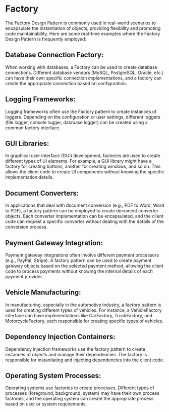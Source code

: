 
# Factory

The Factory Design Pattern is commonly used in real-world scenarios to encapsulate the instantiation of objects, providing flexibility and promoting code maintainability. Here are some real-time examples where the Factory Design Pattern is frequently employed:

## Database Connection Factory:
When working with databases, a Factory can be used to create database connections. Different database vendors (MySQL, PostgreSQL, Oracle, etc.) can have their own specific connection implementations, and a factory can create the appropriate connection based on configuration.

## Logging Frameworks:
Logging frameworks often use the Factory pattern to create instances of loggers. Depending on the configuration or user settings, different loggers (file logger, console logger, database logger) can be created using a common factory interface.

## GUI Libraries:
In graphical user interface (GUI) development, factories are used to create different types of UI elements. For example, a GUI library might have a factory for creating buttons, another for creating windows, and so on. This allows the client code to create UI components without knowing the specific implementation details.

## Document Converters:
In applications that deal with document conversion (e.g., PDF to Word, Word to PDF), a factory pattern can be employed to create document converter objects. Each converter implementation can be encapsulated, and the client code can request a specific converter without dealing with the details of the conversion process.

## Payment Gateway Integration:
Payment gateway integrations often involve different payment processors (e.g., PayPal, Stripe). A factory pattern can be used to create payment gateway objects based on the selected payment method, allowing the client code to process payments without knowing the internal details of each payment provider.

## Vehicle Manufacturing:
In manufacturing, especially in the automotive industry, a factory pattern is used for creating different types of vehicles. For instance, a VehicleFactory interface can have implementations like CarFactory, TruckFactory, and MotorcycleFactory, each responsible for creating specific types of vehicles.

## Dependency Injection Containers:
Dependency injection frameworks use the factory pattern to create instances of objects and manage their dependencies. The factory is responsible for instantiating and injecting dependencies into the client code.

## Operating System Processes:
Operating systems use factories to create processes. Different types of processes (foreground, background, system) may have their own process factories, and the operating system can create the appropriate process based on user or system requirements.
